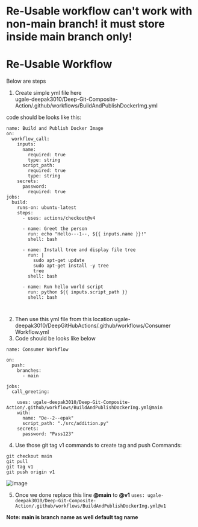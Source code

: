 # Re-Usable workflow can't work with non-main branch! it must store inside main branch only!

# Re-Usable Workflow

Below are steps

1. Create simple yml file here  
ugale-deepak3010/Deep-Git-Composite-Action/.github/workflows/BuildAndPublishDockerImg.yml  

code should be looks like this:

```
name: Build and Publish Docker Image
on:
  workflow_call:
    inputs:
      name: 
        required: true
        type: string
      script_path:
        required: true
        type: string
    secrets:
      password:
        required: true
jobs:
  build: 
    runs-on: ubuntu-latest
    steps:
      - uses: actions/checkout@v4
      
      - name: Greet the person
        run: echo "Hello---1--, ${{ inputs.name }}!"
        shell: bash

      - name: Install tree and display file tree
        run: |
          sudo apt-get update
          sudo apt-get install -y tree
          tree
        shell: bash

      - name: Run hello world script
        run: python ${{ inputs.script_path }}
        shell: bash

        
```

2. Then use this yml file from this location
ugale-deepak3010/DeepGitHubActions/.github/workflows/Consumer Workflow.yml
3. Code should be looks like below

```
name: Consumer Workflow

on:
  push:
    branches:
      - main

jobs:
  call_greeting:
 
    uses: ugale-deepak3010/Deep-Git-Composite-Action/.github/workflows/BuildAndPublishDockerImg.yml@main
    with:
      name: "De--2--epak"
      script_path: "./src/addition.py"
    secrets:
      password: "Pass123"
```
4. Use those git tag v1 commands to create tag and push
Commands:

```
git checkout main
git pull
git tag v1
git push origin v1
```

![image](https://github.com/user-attachments/assets/bda5cdc4-2a6e-4dd0-84a0-935cc472b907)

5. Once we done replace this line **@main** to **@v1**
`uses: ugale-deepak3010/Deep-Git-Composite-Action/.github/workflows/BuildAndPublishDockerImg.yml@v1`

**Note: main is branch name as well default tag name**
